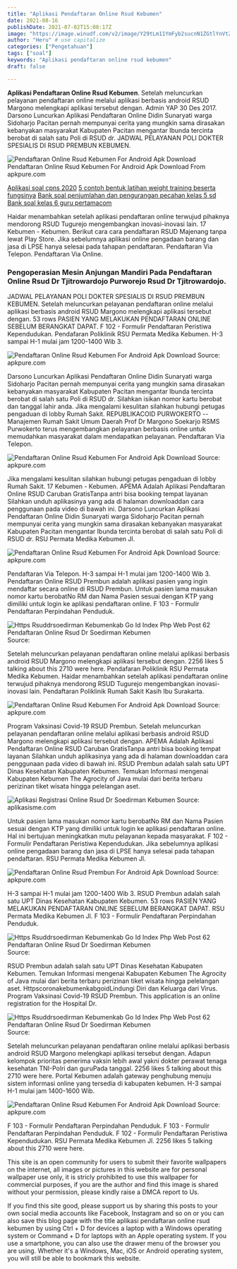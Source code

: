 ```yaml
---
title: "Aplikasi Pendaftaran Online Rsud Kebumen"
date: 2021-08-16
publishDate: 2021-07-02T15:08:17Z
image: "https://image.winudf.com/v2/image/Y29tLm11YmFyb2sucnN1ZGtlYnVtZW5fc2NyZWVuXzJfMTUzNjYzODYxMV8wMzM/screen-2.jpg?fakeurl=1&amp;type=.jpg"
author: "Heru" # use capitalize
categories: ["Pengetahuan"]
tags: ["soal"]
keywords: "Aplikasi pendaftaran online rsud kebumen"
draft: false

---
```

<script type='text/javascript' src='//pl15944992.alternativecpmgate.com/6c/6f/d6/6c6fd630211742b4db132bd23b46b946.js'></script>
<script type='text/javascript' src='//pl15944975.alternativecpmgate.com/86/71/9a/86719ae0c65e9b2f7eb2905a08638c06.js'></script>
**Aplikasi Pendaftaran Online Rsud Kebumen**. Setelah meluncurkan pelayanan pendaftaran online melalui aplikasi berbasis android RSUD Margono melengkapi aplikasi tersebut dengan. Admin YAP 30 Des 2017. Darsono Luncurkan Aplikasi Pendaftaran Online Didin Sunaryati warga Sidoharjo Pacitan pernah mempunyai cerita yang mungkin sama dirasakan kebanyakan masyarakat Kabupaten Pacitan mengantar Ibunda tercinta berobat di salah satu Poli di RSUD dr. JADWAL PELAYANAN POLI DOKTER SPESIALIS DI RSUD PREMBUN KEBUMEN.

![Pendaftaran Online Rsud Kebumen For Android Apk Download](https://image.winudf.com/v2/image/Y29tLm11YmFyb2sucnN1ZGtlYnVtZW5fc2NyZWVuXzNfMTUzNjYzODYxMl8wNjA/screen-3.jpg?fakeurl=1&amp;type=.jpg "Pendaftaran Online Rsud Kebumen For Android Apk Download")
Pendaftaran Online Rsud Kebumen For Android Apk Download From apkpure.com

[Aplikasi soal cpns 2020](/aplikasi-soal-cpns-2020/)
[5 contoh bentuk latihan weight training beserta fungsinya](/5-contoh-bentuk-latihan-weight-training-beserta-fungsinya/)
[Bank soal penjumlahan dan pengurangan pecahan kelas 5 sd](/bank-soal-penjumlahan-dan-pengurangan-pecahan-kelas-5-sd/)
[Bank soal kelas 6 guru pertamacom](/bank-soal-kelas-6-guru-pertamacom/)

Haidar menambahkan setelah aplikasi pendaftaran online terwujud pihaknya mendorong RSUD Tugurejo mengembangkan inovasi-inovasi lain. 17 Kebumen - Kebumen. Berikut cara cara pendaftaran RSUD Majenang tanpa lewat Play Store. Jika sebelumnya aplikasi online pengadaan barang dan jasa di LPSE hanya selesai pada tahapan pendaftaran. Pendaftaran Via Telepon. Pendaftaran Via Online.

### Pengoperasian Mesin Anjungan Mandiri Pada Pendaftaran Online Rsud Dr Tjitrowardojo Purworejo Rsud Dr Tjitrowardojo.

JADWAL PELAYANAN POLI DOKTER SPESIALIS DI RSUD PREMBUN KEBUMEN. Setelah meluncurkan pelayanan pendaftaran online melalui aplikasi berbasis android RSUD Margono melengkapi aplikasi tersebut dengan. 53 rows PASIEN YANG MELAKUKAN PENDAFTARAN ONLINE SEBELUM BERANGKAT DAPAT. F 102 - Formulir Pendaftaran Peristiwa Kependudukan. Pendafaran Poliklinik RSU Permata Medika Kebumen. H-3 sampai H-1 mulai jam 1200-1400 Wib 3.


![Pendaftaran Online Rsud Kebumen For Android Apk Download](https://image.winudf.com/v2/image/Y29tLm11YmFyb2sucnN1ZGtlYnVtZW5fc2NyZWVuXzNfMTUzNjYzODYxMl8wNjA/screen-3.jpg?fakeurl=1&amp;type=.jpg "Pendaftaran Online Rsud Kebumen For Android Apk Download")
Source: apkpure.com

Darsono Luncurkan Aplikasi Pendaftaran Online Didin Sunaryati warga Sidoharjo Pacitan pernah mempunyai cerita yang mungkin sama dirasakan kebanyakan masyarakat Kabupaten Pacitan mengantar Ibunda tercinta berobat di salah satu Poli di RSUD dr. Silahkan isikan nomor kartu berobat dan tanggal lahir anda. Jika mengalami kesulitan silahkan hubungi petugas pengaduan di lobby Rumah Sakit. REPUBLIKACOID PURWOKERTO -- Manajemen Rumah Sakit Umum Daerah Prof Dr Margono Soekarjo RSMS Purwokerto terus mengembangkan pelayanan berbasis online untuk memudahkan masyarakat dalam mendapatkan pelayanan. Pendaftaran Via Telepon.

![Pendaftaran Online Rsud Kebumen For Android Apk Download](https://image.winudf.com/v2/image/Y29tLm11YmFyb2sucnN1ZGtlYnVtZW5fc2NyZWVuXzRfMTUzNjYzODYxM18wNDA/screen-4.jpg?fakeurl=1&amp;type=.jpg "Pendaftaran Online Rsud Kebumen For Android Apk Download")
Source: apkpure.com

Jika mengalami kesulitan silahkan hubungi petugas pengaduan di lobby Rumah Sakit. 17 Kebumen - Kebumen. APEMA Adalah Aplikasi Pendaftaran Online RSUD Caruban GratisTanpa antri bisa booking tempat layanan Silahkan unduh aplikasinya yang ada di halaman downloaddan cara penggunaan pada video di bawah ini. Darsono Luncurkan Aplikasi Pendaftaran Online Didin Sunaryati warga Sidoharjo Pacitan pernah mempunyai cerita yang mungkin sama dirasakan kebanyakan masyarakat Kabupaten Pacitan mengantar Ibunda tercinta berobat di salah satu Poli di RSUD dr. RSU Permata Medika Kebumen Jl.

![Pendaftaran Online Rsud Kebumen For Android Apk Download](https://image.winudf.com/v2/image/Y29tLm11YmFyb2sucnN1ZGtlYnVtZW5fc2NyZWVuXzFfMTUzNjYzODYwOV8wOTQ/screen-1.jpg?fakeurl=1&amp;type=.jpg "Pendaftaran Online Rsud Kebumen For Android Apk Download")
Source: apkpure.com

Pendaftaran Via Telepon. H-3 sampai H-1 mulai jam 1200-1400 Wib 3. Pendaftaran Online RSUD Prembun adalah aplikasi pasien yang ingin mendaftar secara online di RSUD Prembun. Untuk pasien lama masukan nomor kartu berobatNo RM dan Nama Pasien sesuai dengan KTP yang dimiliki untuk login ke aplikasi pendaftaran online. F 103 - Formulir Pendaftaran Perpindahan Penduduk.

![Https Rsuddrsoedirman Kebumenkab Go Id Index Php Web Post 62 Pendaftaran Online Rsud Dr Soedirman Kebumen](qUMGcmMxaDelNM "Https Rsuddrsoedirman Kebumenkab Go Id Index Php Web Post 62 Pendaftaran Online Rsud Dr Soedirman Kebumen")
Source: 

Setelah meluncurkan pelayanan pendaftaran online melalui aplikasi berbasis android RSUD Margono melengkapi aplikasi tersebut dengan. 2256 likes 5 talking about this 2710 were here. Pendafaran Poliklinik RSU Permata Medika Kebumen. Haidar menambahkan setelah aplikasi pendaftaran online terwujud pihaknya mendorong RSUD Tugurejo mengembangkan inovasi-inovasi lain. Pendaftaran Poliklinik Rumah Sakit Kasih Ibu Surakarta.

![Pendaftaran Online Rsud Kebumen For Android Apk Download](https://image.winudf.com/v2/image/Y29tLm11YmFyb2sucnN1ZGtlYnVtZW5fc2NyZWVuXzBfMTUzNjYzODYwOF8wMzA/screen-0.jpg?fakeurl=1&amp;type=.jpg "Pendaftaran Online Rsud Kebumen For Android Apk Download")
Source: apkpure.com

Program Vaksinasi Covid-19 RSUD Prembun. Setelah meluncurkan pelayanan pendaftaran online melalui aplikasi berbasis android RSUD Margono melengkapi aplikasi tersebut dengan. APEMA Adalah Aplikasi Pendaftaran Online RSUD Caruban GratisTanpa antri bisa booking tempat layanan Silahkan unduh aplikasinya yang ada di halaman downloaddan cara penggunaan pada video di bawah ini. RSUD Prembun adalah salah satu UPT Dinas Kesehatan Kabupaten Kebumen. Temukan Informasi mengenai Kabupaten Kebumen The Agrocity of Java mulai dari berita terbaru perizinan tiket wisata hingga pelelangan aset.

![Aplikasi Registrasi Online Rsud Dr Soedirman Kebumen](https://1.bp.blogspot.com/-ibObiMJv3n4/WW4RO6jNLmI/AAAAAAAAAis/9gbZWdg7ZcM6VFT9zV0AH3MYC3sGnCvnQCLcBGAs/s1600/rsud%2Bonline%2Bdr%2Bsoedirman.jpg "Aplikasi Registrasi Online Rsud Dr Soedirman Kebumen")
Source: aplikasisme.com

Untuk pasien lama masukan nomor kartu berobatNo RM dan Nama Pasien sesuai dengan KTP yang dimiliki untuk login ke aplikasi pendaftaran online. Hal ini bertujuan meningkatkan mutu pelayanan kepada masyarakat. F 102 - Formulir Pendaftaran Peristiwa Kependudukan. Jika sebelumnya aplikasi online pengadaan barang dan jasa di LPSE hanya selesai pada tahapan pendaftaran. RSU Permata Medika Kebumen Jl.

![Pendaftaran Online Rsud Prembun For Android Apk Download](https://image.winudf.com/v2/image1/c2lta2VzcnN1ZHAua2VidW1lbmthYi5nby5pZF9zY3JlZW5fMF8xNTk0Nzg0NDUwXzA4Ng/screen-0.jpg?fakeurl=1&amp;type=.jpg "Pendaftaran Online Rsud Prembun For Android Apk Download")
Source: apkpure.com

H-3 sampai H-1 mulai jam 1200-1400 Wib 3. RSUD Prembun adalah salah satu UPT Dinas Kesehatan Kabupaten Kebumen. 53 rows PASIEN YANG MELAKUKAN PENDAFTARAN ONLINE SEBELUM BERANGKAT DAPAT. RSU Permata Medika Kebumen Jl. F 103 - Formulir Pendaftaran Perpindahan Penduduk.

![Https Rsuddrsoedirman Kebumenkab Go Id Index Php Web Post 62 Pendaftaran Online Rsud Dr Soedirman Kebumen](qUMGcmMxaDelNM "Https Rsuddrsoedirman Kebumenkab Go Id Index Php Web Post 62 Pendaftaran Online Rsud Dr Soedirman Kebumen")
Source: 

RSUD Prembun adalah salah satu UPT Dinas Kesehatan Kabupaten Kebumen. Temukan Informasi mengenai Kabupaten Kebumen The Agrocity of Java mulai dari berita terbaru perizinan tiket wisata hingga pelelangan aset. HttpscoronakebumenkabgoidLindungi Diri dan Keluarga dari Virus. Program Vaksinasi Covid-19 RSUD Prembun. This application is an online registration for the Hospital Dr.

![Https Rsuddrsoedirman Kebumenkab Go Id Index Php Web Post 62 Pendaftaran Online Rsud Dr Soedirman Kebumen](qUMGcmMxaDelNM "Https Rsuddrsoedirman Kebumenkab Go Id Index Php Web Post 62 Pendaftaran Online Rsud Dr Soedirman Kebumen")
Source: 

Setelah meluncurkan pelayanan pendaftaran online melalui aplikasi berbasis android RSUD Margono melengkapi aplikasi tersebut dengan. Adapun kelompok prioritas penerima vaksin lebih awal yakni dokter perawat tenaga kesehatan TNI-Polri dan guruPada tanggal. 2256 likes 5 talking about this 2710 were here. Portal Kebumen adalah gateway penghubung menuju sistem informasi online yang tersedia di kabupaten kebumen. H-3 sampai H-1 mulai jam 1400-1600 Wib.

![Pendaftaran Online Rsud Kebumen For Android Apk Download](https://image.winudf.com/v2/image/Y29tLm11YmFyb2sucnN1ZGtlYnVtZW5fc2NyZWVuXzJfMTUzNjYzODYxMV8wMzM/screen-2.jpg?fakeurl=1&amp;type=.jpg "Pendaftaran Online Rsud Kebumen For Android Apk Download")
Source: apkpure.com

F 103 - Formulir Pendaftaran Perpindahan Penduduk. F 103 - Formulir Pendaftaran Perpindahan Penduduk. F 102 - Formulir Pendaftaran Peristiwa Kependudukan. RSU Permata Medika Kebumen Jl. 2256 likes 5 talking about this 2710 were here.

This site is an open community for users to submit their favorite wallpapers on the internet, all images or pictures in this website are for personal wallpaper use only, it is stricly prohibited to use this wallpaper for commercial purposes, if you are the author and find this image is shared without your permission, please kindly raise a DMCA report to Us.

If you find this site good, please support us by sharing this posts to your own social media accounts like Facebook, Instagram and so on or you can also save this blog page with the title aplikasi pendaftaran online rsud kebumen by using Ctrl + D for devices a laptop with a Windows operating system or Command + D for laptops with an Apple operating system. If you use a smartphone, you can also use the drawer menu of the browser you are using. Whether it's a Windows, Mac, iOS or Android operating system, you will still be able to bookmark this website.
